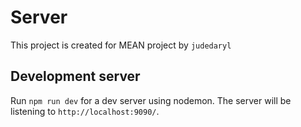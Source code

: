 # Server

This project is created for MEAN project by `judedaryl`

## Development server

Run `npm run dev` for a dev server using nodemon. The server will be listening to `http://localhost:9090/`. 


